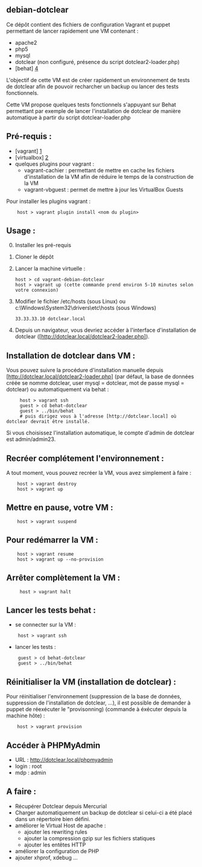 debian-dotclear
---------------

Ce dépôt contient des fichiers de configuration Vagrant et puppet permettant de lancer rapidement une VM contenant : 

 * apache2
 * php5
 * mysql
 * dotclear (non configuré, présence du script dotclear2-loader.php)
 * [behat] [4]

L'objectif de cette VM est de créer rapidement un environnement de tests de dotclear afin de pouvoir recharcher un backup ou lancer des tests fonctionnels.

Cette VM propose quelques tests fonctionnels s'appuyant sur Behat permettant par exemple de lancer l'installation de dotclear de manière automatique à partir du script dotclear-loader.php

Pré-requis : 
--

 - [vagrant] [1]
 - [virtualbox] [2]
 - quelques plugins pour vagrant : 
   - vagrant-cachier : permettant de mettre en cache les fichiers d'installation de la VM afin de réduire le temps de la construction de la VM
   - vagrant-vbguest : permet de mettre à jour les VirtualBox Guests
   
Pour installer les plugins vagrant : 

        host > vagrant plugin install <nom du plugin>   

Usage :
--
 0. Installer les pré-requis
 1. Cloner le dépôt
 2. Lancer la machine virtuelle : 
 
        host > cd vagrant-debian-dotclear
        host > vagrant up (cette commande prend environ 5-10 minutes selon votre connexion)
    
 3. Modifier le fichier /etc/hosts (sous Linux) ou c:\Windows\System32\drivers\etc\hosts (sous Windows)
 
        33.33.33.10 dotclear.local
    
 4. Depuis un navigateur, vous devriez accéder à l'interface d'installation de dotclear ([http://dotclear.local/dotclear2-loader.php]). 
 
 
Installation de dotclear dans VM :
--------------------------------

 Vous pouvez suivre la procédure d'installation manuelle depuis [http://dotclear.local/dotclear2-loader.php] (par défaut, la base de données créée se nomme dotclear, user mysql = dotclear, mot de passe mysql = dotclear) ou automatiquement via behat : 
 
         host > vagrant ssh
         guest > cd behat-dotclear
         guest > ../bin/behat
         # puis dirigez vous à l'adresse [http://dotclear.local] où dotclear devrait être installé.

Si vous choisissez l'installation automatique, le compte d'admin de dotclear est admin/admin23.

Recréer complétement l'environnement :
--------------------------------------

A tout moment, vous pouvez recréer la VM, vous avez simplement à faire : 

        host > vagrant destroy
        host > vagrant up

Mettre en pause, votre VM  :
----------------------------

        host > vagrant suspend

Pour redémarrer la VM :
-----------------------

        host > vagrant resume
        host > vagrant up --no-provision

Arrêter complètement la VM :
----------------------------

         host > vagrant halt


Lancer les tests behat : 
------------------------

 - se connecter sur la VM : 

        host > vagrant ssh

 - lancer les tests : 

        guest > cd behat-dotclear
        guest > ../bin/behat

Réinitialiser la VM (installation de dotclear) :
------------------------------------------------

Pour réinitialiser l'environnement (suppression de la base de données, suppression de l'installation de dotclear, ...), il est possible de demander à puppet de réexécuter le "provisonning) (commande à éxécuter depuis la machine hôte) :

        host > vagrant provision

Accéder à PHPMyAdmin
--------------------

* URL : http://dotclear.local/phpmyadmin
* login : root
* mdp : admin


A faire : 
--
 - Récupérer Dotclear depuis Mercurial
 - Charger automatiquement un backup de dotclear si celui-ci a été placé dans un répertoire bien défini.
 - améliorer le Virtual Host de apache :
   * ajouter les rewriting rules
   * ajouter la compression gzip sur les fichiers statiques
   * ajouter les entêtes HTTP
 - améliorer la configuration de PHP
 - ajouter xhprof, xdebug ...
 

[1]: http://vagrantup.com/
[2]: https://www.virtualbox.org/
[4]: http://behat.org/
